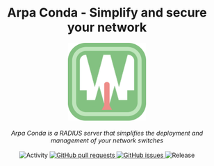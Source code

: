 <div align="center"><h1>Arpa Conda - Simplify and secure your network</h1></div>
<div align="center">
  <img width="180px" src="./res/icon/arpaconda_main.svg" />
</div>
<br>
<div align="center"><i>Arpa Conda is a RADIUS server that simplifies the deployment and management of your network switches</i></div>
<br>
<div align="center">
  <img src="https://img.shields.io/github/commit-activity/m/bztfinformatik/lb1-code-jvankocherhans?include_prereleases&style=for-the-badge" alt="Activity">  
  <a href="https://github.com/bztfinformatik/lb1-code-jvankocherhans/pulls">
    <img alt="GitHub pull requests" src="https://img.shields.io/github/issues-pr/bztfinformatik/lb1-code-jvankocherhans?style=for-the-badge">
  </a>
  <a href="https://github.com/bztfinformatik/lb1-code-jvankocherhans/issues">
    <img alt="GitHub issues" src="https://img.shields.io/github/issues/bztfinformatik/lb1-code-jvankocherhans?style=for-the-badge">
  </a>
  <img src="https://img.shields.io/github/v/release/bztfinformatik/lb1-code-jvankocherhans?include_prereleases&style=for-the-badge" alt="Release">
</div>


